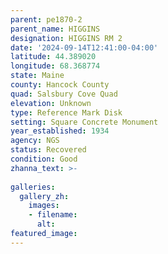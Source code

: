 ```yaml
---
parent: pe1870-2
parent_name: HIGGINS
designation: HIGGINS RM 2
date: '2024-09-14T12:41:00-04:00'
latitude: 44.389020
longitude: 68.368774
state: Maine
county: Hancock County
quad: Salsbury Cove Quad
elevation: Unknown
type: Reference Mark Disk
setting: Square Concrete Monument
year_established: 1934
agency: NGS
status: Recovered
condition: Good  
zhanna_text: >-
 
galleries:
  gallery_zh:
    images:
    - filename: 
      alt: 
featured_image: 
---
```

